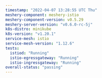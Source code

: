 ```yaml
---
timestamp: "2022-04-07 13:28:55 UTC Thu"
meshery-component: meshery-istio
meshery-component-version: v0.5.29
meshery-server-version: "v0.6.0-rc-5j"
k8s-distro: minikube
k8s-version: "v1.20.1"
service-mesh: istio
service-mesh-version: "1.12.6"
tests:
  istiod: "Running"
  istio-egressgateway: "Running"
  istio-ingressgateway: "Running"
overall-status: "passing"
---
```

